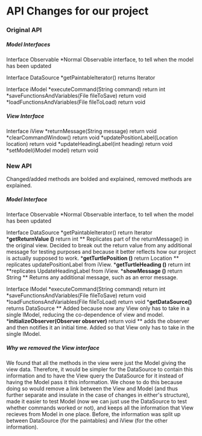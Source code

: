 # API Changes for our project


### Original API

##### Model Interfaces

Interface Observable
*Normal Observable interface, to tell when the model has been updated

Interface DataSource
*getPaintableIterator() returns Iterator<Paintable>

Interface iModel
*executeCommand(String command) return int
*saveFunctionsAndVariables(File fileToSave) return void
*loadFunctionsAndVariables(File fileToLoad) return void

##### View Interface

Interface iView
*returnMessage(String message) return void
*clearCommandWindow() return void
*updatePositionLabel(Location location) return void
*updateHeadingLabel(int heading) return void
*setModel(iModel model) return void

### New API

Changed/added methods are bolded and explained, removed methods are explained.

##### Model Interface

Interface Observable
*Normal Observable interface, to tell when the model has been updated

Interface DataSource
*getPaintableIterator() return Iterator<Paintable>
*__getReturnValue ()__ return int
** Replicates part of the returnMessage() in the original view. Decided to break out the 
return value from any additional message for testing purposes and because it better reflects
how our project is actually supposed to work.
*__getTurtlePosition ()__ return Location
** replicates updatePositionLabel from iView.
*__getTurtleHeading ()__ return int
**replicates UpdateHeadingLabel from iView.
*__showMessage ()__ return String
** Returns any additional message, such as an error message. 

Interface IModel
*executeCommand(String command) return int
*saveFunctionsAndVariables(File fileToSave) return void
*loadFunctionsAndVariables(File fileToLoad) return void
*__getDataSource()__ returns DataSource
** Added because now any View only has to take in a single IModel, reducing the co-dependence of
view and model.
*__initializeObserver(Observer observer)__ return void 
** adds the observer and then notifies it an initial time. Added so that View only has to take in 
the single IModel.

##### Why we removed the View interface
We found that all the methods in the view were just the Model giving the view data. 
Therefore, it would be simpler for the DataSource to contain this information and to
have the View query the DataSource for it instead of having the Model pass it this information.
We chose to do this because doing so would remove a link between the View and Model
(and thus further separate and insulate in the case of changes in either's structure),
made it easier to test Model (now we can just use the DataSource to test whether commands
worked or not), and keeps all the information that View recieves from Model in one place.
Before, the information was split up between DataSource (for the paintables) and iView 
(for the other information). 
